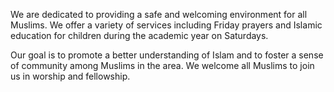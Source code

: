   We are dedicated to providing a safe and welcoming environment for all Muslims. We offer a variety of services including Friday prayers and Islamic education for children during the academic year on Saturdays. 
  
  Our goal is to promote a better understanding of Islam and to foster a sense of community among Muslims in the area. We welcome all Muslims to join us in worship and fellowship.

